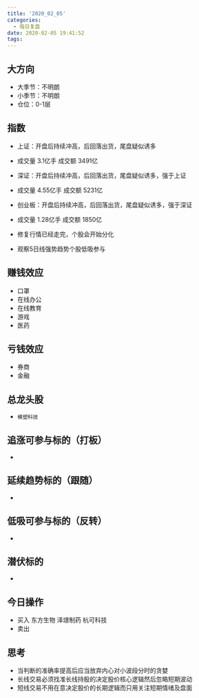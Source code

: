 ```yaml
---
title: '2020_02_05'
categories:
  - 每日复盘
date: 2020-02-05 19:41:52
tags:
---
```

## 大方向
* 大季节：不明朗
* 小季节：不明朗
* 仓位：0-1层

## 指数
* 上证：开盘后持续冲高，后回落出货，尾盘疑似诱多
* 成交量 3.1亿手 成交额 3491亿

* 深证：开盘后持续冲高，后回落出货，尾盘疑似诱多，强于上证
* 成交量 4.55亿手 成交额 5231亿

* 创业板：开盘后持续冲高，后回落出货，尾盘疑似诱多，强于深证
* 成交量 1.28亿手 成交额 1850亿

* 修复行情已经走完，个股会开始分化
* 观察5日线强势趋势个股低吸参与

## 赚钱效应
* 口罩
* 在线办公
* 在线教育
* 游戏
* 医药

## 亏钱效应
* 券商
* 金融
 
## 总龙头股
* `模塑科技`

## 追涨可参与标的（打板）
* 

## 延续趋势标的（跟随）
* 

## 低吸可参与标的（反转）
* 

## 潜伏标的
* 

## 今日操作
* 买入 东方生物 泽璟制药 杭可科技
* 卖出 

## 思考
* 当判断的准确率提高后应当放弃内心对小波段分时的贪婪
* 长线交易必须找准长线持股的决定股价核心逻辑然后忽略短期波动
* 短线交易不用在意决定股价的长期逻辑而只用关注短期情绪及盘面
